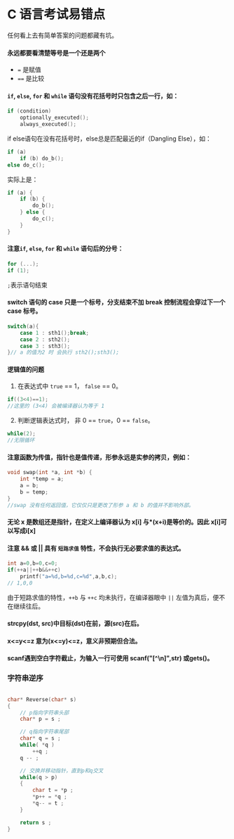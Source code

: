 # C 语言考试易错点

任何看上去有简单答案的问题都藏有坑。


#### 永远都要看清楚等号是一个还是两个
- `=` 是赋值
- `==` 是比较

#### `if`, `else`, `for` 和 `while` 语句没有花括号时只包含之后一行，如：
```c
if (condition)
    optionally_executed();
    always_executed();
```
if else语句在没有花括号时，else总是匹配最近的if（Dangling Else），如：


```c
if (a)
    if (b) do_b();
else do_c();
```

实际上是：
```c
if (a) {
    if (b) {
        do_b();
    } else {
        do_c();
    }
}
```
#### 注意`if`, `else`, `for` 和 `while` 语句后的分号：

```c
for (...);
if (1); 
```
`;`表示语句结束

####  switch 语句的 case 只是一个标号，分支结束不加 break 控制流程会穿过下一个 case 标号。
```c
switch(a){
    case 1 : sth1();break;
    case 2 : sth2();
    case 3 : sth3();
}// a 的值为2 时 会执行 sth2();sth3();
```

#### 逻辑值的问题 

1. 在表达式中 `true` == 1， `false` == 0。
```c
if((3<4)==1);
//这里的 (3<4) 会被编译器认为等于 1
```
2. 判断逻辑表达式时， 非 0 == `true`，0 == `false`。
```c
while(2);
//无限循环
```

#### 注意函数为传值，指针也是值传递，形参永远是实参的拷贝，例如：

```c
void swap(int *a, int *b) {
    int *temp = a;
    a = b;
    b = temp;
}
//swap 没有任何返回值，它仅仅只是更改了形参 a 和 b 的值并不影响外部。
```

#### 无论 x 是数组还是指针，在定义上编译器认为 x[i] 与*(x+i)是等价的。因此 x[i]可以写成i[x]

#### 注意 && 或 || 具有 `短路求值` 特性，不会执行无必要求值的表达式。

```c
int a=0,b=0,c=0;
if(++a||++b&&++c)
    printf("a=%d,b=%d,c=%d",a,b,c);
// 1,0,0
```
由于短路求值的特性，`++b` 与 `++c` 均未执行，在编译器眼中 `||` 左值为真后，便不在继续往后。

#### strcpy(dst, src)中目标(dst)在前，源(src)在后。

####  x<=y<=z 意为(x<=y)<=z，意义非预期但合法。

####  scanf遇到空白字符截止，为输入一行可使用 scanf("[^\n]",str) 或gets()。

### 字符串逆序
```c

char* Reverse(char* s)
{
    // p指向字符串头部
    char* p = s ;

    // q指向字符串尾部
    char* q = s ;
    while( *q )
        ++q ;
    q -- ;

    // 交换并移动指针，直到p和q交叉
    while(q > p)
    {
        char t = *p ;
        *p++ = *q ;
        *q-- = t ;
    }

    return s ;
}
```